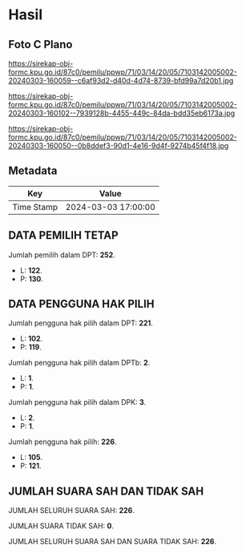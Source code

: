 # Hasil

## Foto C Plano

https://sirekap-obj-formc.kpu.go.id/87c0/pemilu/ppwp/71/03/14/20/05/7103142005002-20240303-160059--c6af93d2-d40d-4d74-8739-bfd99a7d20b1.jpg

https://sirekap-obj-formc.kpu.go.id/87c0/pemilu/ppwp/71/03/14/20/05/7103142005002-20240303-160102--7939128b-4455-449c-84da-bdd35eb6173a.jpg

https://sirekap-obj-formc.kpu.go.id/87c0/pemilu/ppwp/71/03/14/20/05/7103142005002-20240303-160050--0b8ddef3-90d1-4e16-9d4f-9274b45f4f18.jpg


## Metadata

| Key        | Value               |
| ---------- | ------------------- |
| Time Stamp | 2024-03-03 17:00:00 |


## DATA PEMILIH TETAP

Jumlah pemilih dalam DPT: **252**.
 * L: **122**.
 * P: **130**.

## DATA PENGGUNA HAK PILIH

Jumlah pengguna hak pilih dalam DPT: **221**.
 * L: **102**.
 * P: **119**.

Jumlah pengguna hak pilih dalam DPTb: **2**.
 * L: **1**.
 * P: **1**.

Jumlah pengguna hak pilih dalam DPK: **3**.
 * L: **2**.
 * P: **1**.

Jumlah pengguna hak pilih: **226**.
 * L: **105**.
 * P: **121**.

## JUMLAH SUARA SAH DAN TIDAK SAH

JUMLAH SELURUH SUARA SAH: **226**.

JUMLAH SUARA TIDAK SAH: **0**.

JUMLAH SELURUH SUARA SAH DAN SUARA TIDAK SAH: **226**.


